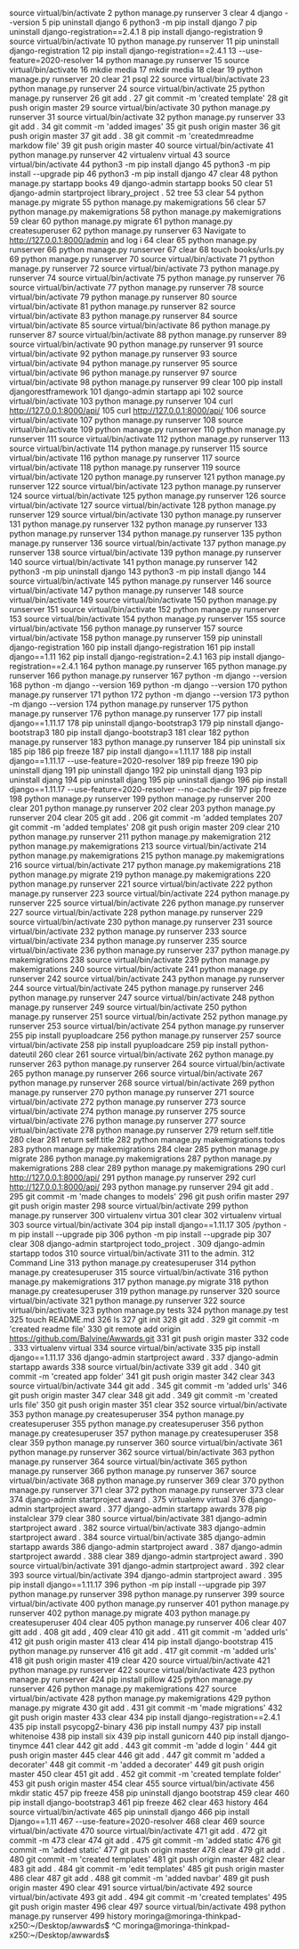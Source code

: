 source virtual/bin/activate
    2  python manage.py runserver
    3  clear
    4  django --version
    5  pip uninstall django
    6  python3 -m pip install django
    7   pip uninstall django-registration==2.4.1
    8   pip install django-registration
    9  source virtual/bin/activate
   10  python manage.py runserver
   11   pip uninstall django-registration
   12   pip install django-registration==2.4.1
   13  --use-feature=2020-resolver
   14  python manage.py runserver
   15  source virtual/bin/activate
   16  mkdie media
   17  mkdir media
   18  clear
   19  python manage.py runserver
   20  clear
   21  psql
   22  source virtual/bin/activate
   23  python manage.py runserver
   24  source virtual/bin/activate
   25  python manage.py runserver
   26  git add .
   27  git commit -m 'created template'
   28  git push origin master
   29  source virtual/bin/activate
   30  python manage.py runserver
   31  source virtual/bin/activate
   32  python manage.py runserver
   33  git add .
   34  git commit -m 'added images'
   35  git push origin master
   36  git push origin master
   37  git add .
   38  git commit -m 'createdmreadme markdow file'
   39  git push origin master
   40  source virtual/bin/activate
   41  python manage.py runserver
   42  virtualenv virtual
   43  source virtual/bin/activate
   44  python3 -m pip install django
   45  python3 -m pip install --upgrade pip
   46  python3 -m pip install django
   47  clear
   48  python manage.py startapp books
   49   django-admin startapp books
   50  clear
   51   django-admin startproject library_project .
   52  tree
   53  clear
   54  python manage.py migrate
   55  python manage.py makemigrations
   56  clear
   57  python manage.py makemigrations
   58  python manage.py makemigrations
   59  clear
   60  python manage.py migrate
   61  python manage.py createsuperuser
   62  python manage.py runserver
   63  Navigate to http://127.0.0.1:8000/admin and log i
   64  clear
   65  python manage.py runserver
   66  python manage.py runserver
   67  clear
   68  touch books/urls.py
   69  python manage.py runserver
   70  source virtual/bin/activate
   71  python manage.py runserver
   72  source virtual/bin/activate
   73  python manage.py runserver
   74  source virtual/bin/activate
   75  python manage.py runserver
   76  source virtual/bin/activate
   77  python manage.py runserver
   78  source virtual/bin/activate
   79  python manage.py runserver
   80  source virtual/bin/activate
   81  python manage.py runserver
   82  source virtual/bin/activate
   83  python manage.py runserver
   84  source virtual/bin/activate
   85  source virtual/bin/activate
   86  python manage.py runserver
   87  source virtual/bin/activate
   88  python manage.py runserver
   89  source virtual/bin/activate
   90  python manage.py runserver
   91  source virtual/bin/activate
   92  python manage.py runserver
   93  source virtual/bin/activate
   94  python manage.py runserver
   95  source virtual/bin/activate
   96  python manage.py runserver
   97  source virtual/bin/activate
   98  python manage.py runserver
   99  clear
  100   pip install djangorestframework
  101   django-admin startapp api
  102  source virtual/bin/activate
  103  python manage.py runserver
  104  curl http://127.0.0.1:8000/api/
  105  curl http://127.0.0.1:8000/api/
  106  source virtual/bin/activate
  107  python manage.py runserver
  108  source virtual/bin/activate
  109  python manage.py runserver
  110  python manage.py runserver
  111  source virtual/bin/activate
  112  python manage.py runserver
  113  source virtual/bin/activate
  114  python manage.py runserver
  115  source virtual/bin/activate
  116  python manage.py runserver
  117  source virtual/bin/activate
  118  python manage.py runserver
  119  source virtual/bin/activate
  120  python manage.py runserver
  121  python manage.py runserver
  122  source virtual/bin/activate
  123  python manage.py runserver
  124  source virtual/bin/activate
  125  python manage.py runserver
  126  source virtual/bin/activate
  127  source virtual/bin/activate
  128  python manage.py runserver
  129  source virtual/bin/activate
  130  python manage.py runserver
  131  python manage.py runserver
  132  python manage.py runserver
  133  python manage.py runserver
  134  python manage.py runserver
  135  python manage.py runserver
  136  source virtual/bin/activate
  137  python manage.py runserver
  138  source virtual/bin/activate
  139  python manage.py runserver
  140  source virtual/bin/activate
  141  python manage.py runserver
  142  python3 -m pip uninstall django
  143  python3 -m pip install django
  144  source virtual/bin/activate
  145  python manage.py runserver
  146  source virtual/bin/activate
  147  python manage.py runserver
  148  source virtual/bin/activate
  149  source virtual/bin/activate
  150  python manage.py runserver
  151  source virtual/bin/activate
  152  python manage.py runserver
  153  source virtual/bin/activate
  154  python manage.py runserver
  155  source virtual/bin/activate
  156  python manage.py runserver
  157  source virtual/bin/activate
  158  python manage.py runserver
  159  pip uninstall django-registration
  160  pip install django-registration
  161  pip install django==1.11
  162  pip install django-registration=2.4.1
  163  pip install django-registration==2.4.1
  164  python manage.py runserver
  165  python manage.py runserver
  166  python manage.py runserver
  167  python -m django --version
  168  python -m django --version
  169  python -m django --version
  170  python manage.py runserver
  171  python
  172  python -m django --version
  173  python -m django --version
  174  python manage.py runserver
  175  python manage.py runserver
  176  python manage.py runserver
  177  pip install django==1.11.17
  178  pip uninstall django-bootstrap3
  179  pip ninstall django-bootstrap3
  180  pip install django-bootstrap3
  181  clear
  182  python manage.py runserver
  183  python manage.py runserver
  184  pip uninstall six
  185  pip
  186  pip freeze
  187  pip install django==1.11.17
  188  pip install django==1.11.17 --use-feature=2020-resolver
  189  pip freeze
  190  pip uninstall djang
  191  pip uninstall django
  192  pip uninstall djang
  193  pip uninstall djang
  194  pip uninstall djang
  195  pip uninstall django
  196  pip install django==1.11.17 --use-feature=2020-resolver --no-cache-dir
  197  pip freeze
  198  python manage.py runserver
  199  python manage.py runserver
  200  clear
  201  python manage.py runserver
  202  clear
  203  python manage.py runserver
  204  clear
  205  git add .
  206  git commit -m 'added templates
  207  git commit -m 'added templates'
  208  git push origin master
  209  clear
  210  python manage.py runserver
  211  python manage.py makemigration 
  212  python manage.py makemigrations
  213  source virtual/bin/activate
  214  python manage.py makemigrations
  215  python manage.py makemigrations
  216  source virtual/bin/activate
  217  python manage.py makemigrations
  218  python manage.py migrate
  219  python manage.py makemigrations
  220  python manage.py runserver
  221  source virtual/bin/activate
  222  python manage.py runserver
  223  source virtual/bin/activate
  224  python manage.py runserver
  225  source virtual/bin/activate
  226  python manage.py runserver
  227  source virtual/bin/activate
  228  python manage.py runserver
  229  source virtual/bin/activate
  230  python manage.py runserver
  231  source virtual/bin/activate
  232  python manage.py runserver
  233  source virtual/bin/activate
  234  python manage.py runserver
  235  source virtual/bin/activate
  236  python manage.py runserver
  237  python manage.py makemigrations
  238  source virtual/bin/activate
  239  python manage.py makemigrations
  240  source virtual/bin/activate
  241  python manage.py runserver
  242  source virtual/bin/activate
  243  python manage.py runserver
  244  source virtual/bin/activate
  245  python manage.py runserver
  246  python manage.py runserver
  247  source virtual/bin/activate
  248  python manage.py runserver
  249  source virtual/bin/activate
  250  python manage.py runserver
  251  source virtual/bin/activate
  252  python manage.py runserver
  253  source virtual/bin/activate
  254  python manage.py runserver
  255  pip install pyuploadcare
  256  python manage.py runserver
  257  source virtual/bin/activate
  258  pip install pyuploadcare
  259  pip install python-dateutil
  260  clear
  261  source virtual/bin/activate
  262  python manage.py runserver
  263  python manage.py runserver
  264  source virtual/bin/activate
  265  python manage.py runserver
  266  source virtual/bin/activate
  267  python manage.py runserver
  268  source virtual/bin/activate
  269  python manage.py runserver
  270  python manage.py runserver
  271  source virtual/bin/activate
  272  python manage.py runserver
  273  source virtual/bin/activate
  274  python manage.py runserver
  275  source virtual/bin/activate
  276  python manage.py runserver
  277  source virtual/bin/activate
  278  python manage.py runserver
  279   return self.title
  280  clear
  281   return self.title
  282  python manage.py makemigrations todos
  283  python manage.py makemigrations 
  284  clear
  285  python manage.py migrate
  286  python manage.py makemigrations
  287  python manage.py makemigrations
  288  clear
  289  python manage.py makemigrations
  290  curl http://127.0.0.1:8000/api/
  291  python manage.py runserver
  292  curl http://127.0.0.1:8000/api/
  293  python manage.py runserver
  294  git add .
  295  git commit -m 'made changes to models'
  296  git push orifin master
  297  git push origin master
  298  source virtual/bin/activate
  299  python manage.py runserver
  300  virtualenv virtua
  301  clear
  302  virtualenv virtual
  303  source virtual/bin/activate
  304  pip install django==1.11.17
  305  /python -m pip install --upgrade pip
  306  python -m pip install --upgrade pip
  307  clear
  308  django-admin startproject todo_project .
  309  django-admin startapp todos
  310  source virtual/bin/activate
  311  to the admin.
  312  Command Line
  313  python manage.py createsuperuser
  314  python manage.py createsuperuser
  315  source virtual/bin/activate
  316  python manage.py makemigrations
  317  python manage.py migrate
  318  python manage.py createsuperuser
  319  python manage.py runserver
  320  source virtual/bin/activate
  321  python manage.py runserver
  322  source virtual/bin/activate
  323  python manage.py tests
  324  python manage.py test
  325  touch README.md
  326  ls
  327  git init
  328  git add .
  329  git commit -m 'created readme file'
  330  git remote add origin https://github.com/Balvine/Awwards.git
  331  git push origin master
  332  code .
  333  virtualenv virtual 
  334  source virtual/bin/activate
  335  pip install django==1.11.17
  336  django-admin startproject award .
  337  django-admin startapp awards
  338  source virtual/bin/activate
  339  git add .
  340  git commit -m 'created app folder'
  341  git push origin master
  342  clear
  343  source virtual/bin/activate
  344  git add .
  345  git commit -m 'added urls'
  346  git push origin master
  347  clear
  348  git add .
  349  git commit -m 'created urls file'
  350  git  push origin master
  351  clear
  352  source virtual/bin/activate
  353  python manage.py createsuperuser
  354  python manage.py createsuperuser
  355  python manage.py createsuperuser
  356  python manage.py createsuperuser
  357  python manage.py createsuperuser
  358  clear
  359  python manage.py runserver
  360  source virtual/bin/activate
  361  python manage.py runserver
  362  source virtual/bin/activate
  363  python manage.py runserver
  364  source virtual/bin/activate
  365  python manage.py runserver
  366  python manage.py runserver
  367  source virtual/bin/activate
  368  python manage.py runserver
  369  clear
  370  python manage.py runserver
  371  clear
  372  python manage.py runserver
  373  clear
  374  django-admin startproject award .
  375  virtualenv virtual
  376  django-admin startproject award .
  377  django-admin startapp awards
  378  pip instalclear
  379  clear
  380  source virtual/bin/activate
  381  django-admin startproject award .
  382  source virtual/bin/activate
  383  django-admin startproject award .
  384  source virtual/bin/activate
  385  django-admin startapp awards
  386  django-admin startproject award .
  387  django-admin startproject awardd .
  388  clear
  389  django-admin startproject award .
  390  source virtual/bin/activate
  391  django-admin startproject award .
  392  clear
  393  source virtual/bin/activate
  394  django-admin startproject award .
  395  pip install django==1.11.17
  396  python -m pip install --upgrade pip
  397  python manage.py runserver
  398  python manage.py runserver
  399  source virtual/bin/activate
  400  python manage.py runserver
  401  python manage.py runserver
  402  python manage.py migrate
  403  python manage.py createsuperuser
  404  clear
  405  python manage.py runserver
  406  clear
  407  gitt add .
  408  git add ,
  409  clear
  410  git add .
  411  git commit -m 'added urls'
  412  git push origin master
  413  clear
  414  pip install django-bootstrap
  415  python manage.py runserver
  416  git add .
  417  git commit -m 'added urls'
  418  git push origin master
  419  clear
  420  source virtual/bin/activate
  421  python manage.py runserver
  422  source virtual/bin/activate
  423  python manage.py runserver
  424  pip install pillow
  425  python manage.py runserver
  426  python manage.py makemigrations
  427  source virtual/bin/activate
  428  python manage.py makemigrations
  429  python manage.py migrate
  430  git add .
  431  git commit -m 'made migrations'
  432  git push origin master
  433  clear
  434  pip install django-registration==2.4.1
  435  pip install psycopg2-binary
  436  pip install numpy
  437  pip install whitenoise
  438  pip install six
  439  pip install gunicorn
  440  pip install django-tinymce
  441  clear
  442  git add .
  443  git commit -m 'adde d login '
  444  git push origin master
  445  clear
  446  git add .
  447  git commit m 'added a decorater'
  448  git commit -m 'added a decorater'
  449  git push origin master
  450  clear
  451  git add .
  452  git commit -m 'created template folder'
  453  git push origin master
  454  clear
  455  source virtual/bin/activate
  456  mkdir static
  457  pip freeze
  458  pip uninstall django bootstrap
  459  clear
  460  pip install django-bootstrap3
  461  pip freeze
  462  clear
  463  history
  464  source virtual/bin/activate
  465  pip uninstall django
  466  pip install Django==1.11
  467   --use-feature=2020-resolver
  468  clear
  469  source virtual/bin/activate
  470  source virtual/bin/activate
  471  git add .
  472  git commit -m 
  473  clear
  474  git add .
  475  git commit -m 'added static 
  476  git commit -m 'added static'
  477  git push origin master
  478  clear
  479  git add .
  480  git commit -m 'created templates'
  481  git push origin master
  482  clear
  483  git add .
  484  git commit -m 'edit templates'
  485  git push origin master
  486  clear
  487  git add .
  488  git commit -m 'added navbar'
  489  git push origin master
  490  clear
  491  source virtual/bin/activate
  492  source virtual/bin/activate
  493  git add .
  494  git commit -m 'created templates'
  495  git push origin master
  496  clear
  497  source virtual/bin/activate
  498  python manage.py runserver
  499  history
moringa@moringa-thinkpad-x250:~/Desktop/awwards$ ^C
moringa@moringa-thinkpad-x250:~/Desktop/awwards$ 